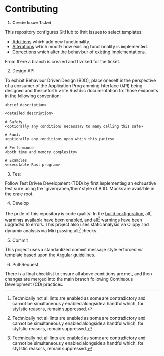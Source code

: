 # Contributing

1. Create Issue Ticket

This repository configures GitHub to limit issues to select templates:

- [Additions](.github/ISSUE_TEMPLATE/addition.md) which add new functionality.
- [Alterations](.github/ISSUE_TEMPLATE/alteration.md) which modify how existing functionality is implemented.
- [Corrections](.github/ISSUE_TEMPLATE/correction.md) which alter the behaviour of existing implementations.

From there a branch is created and tracked for the ticket.

2. Design API

To exhibit Behaviour Driven Design (BDD), place oneself in the perspective
of a consumer of the Application Programming Interface (API) being designed
and thenceforth write Rustdoc documentation for those endpoints in the
following convention:

```
<brief description>

<detailed description>

# Safety
<optionally any conditions necessary to many calling this safe>

# Panic
<optionally any conditions upon which this panics>

# Performance
<both time and memory complexity>

# Examples
<executable Rust program>
```

3. Test

Follow Test Driven Development (TDD) by first implementing an exhaustive test
suite using the 'given/when/then' style of BDD. Mocks are available in the
crate root.

4. Develop

The pride of this repository is code quality! In the
[build configuration](Cargo.toml), all[^1] warnings available have been
enabled, and all[^1] warnings have been upgraded to errors. This project
also uses static analysis via Clippy and dynamic analysis via Miri passing
all[^1] checks.

[^1]: Technically not all lints are enabled as some are contradictory and
      cannot be simultaneously enabled alongside a handful which, for stylistic
      reasons, remain suppressed.

5. Commit

This project uses a standardized commit message style enforced via template
based upon the [Angular guidelines](https://github.com/angular/angular/blob/main/contributing-docs/commit-message-guidelines.md).

6. Pull-Request

There is a final checklist to ensure all above conditions are met, and then
changes are merged into the main branch following Continuous Development (CD)
practices.
